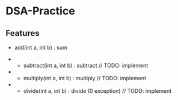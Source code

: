 # DSA-Practice

## Features
- add(int a, int b) : sum
+ - subtract(int a, int b) : subtract  // TODO: implement
+ - multiply(int a, int b) : multiply  // TODO: implement
+ - divide(int a, int b) : divide (0 exception)  // TODO: implement

